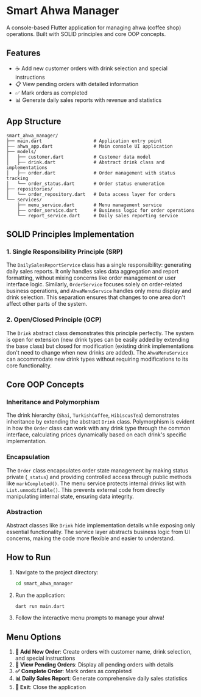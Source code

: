 # Smart Ahwa Manager

A console-based Flutter application for managing ahwa (coffee shop) operations. Built with SOLID principles and core OOP concepts.

## Features

- ☕ Add new customer orders with drink selection and special instructions
- 📋 View pending orders with detailed information
- ✅ Mark orders as completed
- 📊 Generate daily sales reports with revenue and statistics

## App Structure

```
smart_ahwa_manager/
├── main.dart                   # Application entry point
├── ahwa_app.dart               # Main console UI application
├── models/
│   ├── customer.dart           # Customer data model
│   ├── drink.dart              # Abstract drink class and implementations
│   ├── order.dart              # Order management with status tracking
│   └── order_status.dart       # Order status enumeration
├── repositories/
│   └── order_repository.dart   # Data access layer for orders
└── services/
    ├── menu_service.dart       # Menu management service
    ├── order_service.dart      # Business logic for order operations
    └── report_service.dart     # Daily sales reporting service
```

## SOLID Principles Implementation

### 1. Single Responsibility Principle (SRP)
The `DailySalesReportService` class has a single responsibility: generating daily sales reports. It only handles sales data aggregation and report formatting, without mixing concerns like order management or user interface logic. Similarly, `OrderService` focuses solely on order-related business operations, and `AhwaMenuService` handles only menu display and drink selection. This separation ensures that changes to one area don't affect other parts of the system.

### 2. Open/Closed Principle (OCP)
The `Drink` abstract class demonstrates this principle perfectly. The system is open for extension (new drink types can be easily added by extending the base class) but closed for modification (existing drink implementations don't need to change when new drinks are added). The `AhwaMenuService` can accommodate new drink types without requiring modifications to its core functionality.

## Core OOP Concepts

### Inheritance and Polymorphism
The drink hierarchy (`Shai`, `TurkishCoffee`, `HibiscusTea`) demonstrates inheritance by extending the abstract `Drink` class. Polymorphism is evident in how the `Order` class can work with any drink type through the common interface, calculating prices dynamically based on each drink's specific implementation.

### Encapsulation
The `Order` class encapsulates order state management by making status private (`_status`) and providing controlled access through public methods like `markCompleted()`. The menu service protects internal drinks list with `List.unmodifiable()`. This prevents external code from directly manipulating internal state, ensuring data integrity.

### Abstraction
Abstract classes like `Drink` hide implementation details while exposing only essential functionality. The service layer abstracts business logic from UI concerns, making the code more flexible and easier to understand.


## How to Run

1. Navigate to the project directory:
   ```bash
   cd smart_ahwa_manager
   ```

2. Run the application:
   ```bash
   dart run main.dart
   ```

3. Follow the interactive menu prompts to manage your ahwa!

## Menu Options

1. **📝 Add New Order**: Create orders with customer name, drink selection, and special instructions
2. **👀 View Pending Orders**: Display all pending orders with details
3. **✅ Complete Order**: Mark orders as completed
4. **📊 Daily Sales Report**: Generate comprehensive daily sales statistics
5. **🚪 Exit**: Close the application

